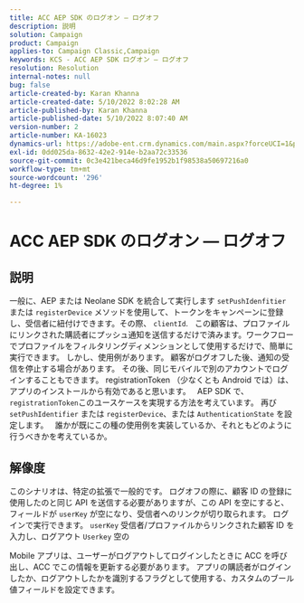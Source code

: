 ```yaml
---
title: ACC AEP SDK のログオン — ログオフ
description: 説明
solution: Campaign
product: Campaign
applies-to: Campaign Classic,Campaign
keywords: KCS - ACC AEP SDK ログオン — ログオフ
resolution: Resolution
internal-notes: null
bug: false
article-created-by: Karan Khanna
article-created-date: 5/10/2022 8:02:28 AM
article-published-by: Karan Khanna
article-published-date: 5/10/2022 8:07:40 AM
version-number: 2
article-number: KA-16023
dynamics-url: https://adobe-ent.crm.dynamics.com/main.aspx?forceUCI=1&pagetype=entityrecord&etn=knowledgearticle&id=9184a085-37d0-ec11-a7b5-00224809c556
exl-id: 0dd025da-8632-42e2-914e-b2aa72c33536
source-git-commit: 0c3e421beca46d9fe1952b1f98538a50697216a0
workflow-type: tm+mt
source-wordcount: '296'
ht-degree: 1%

---
```


# ACC AEP SDK のログオン — ログオフ

## 説明


一般に、AEP または Neolane SDK を統合して実行します `setPushIdenfitier` または `registerDevice` メソッドを使用して、トークンをキャンペーンに登録し、受信者に紐付けできます。その際、 `clientId`.
 
この顧客は、プロファイルにリンクされた購読者にプッシュ通知を送信するだけで済みます。ワークフローでプロファイルをフィルタリングディメンションとして使用するだけで、簡単に実行できます。 しかし、使用例があります。
顧客がログオフした後、通知の受信を停止する場合があります。 その後、同じモバイルで別のアカウントでログインすることもできます。 registrationToken （少なくとも Android では）は、アプリのインストールから有効であると思います。
 
AEP SDK で、 `registrationToken`このユースケースを実現する方法を考えています。 再び `setPushIdentifier` または `registerDevice`、または `AuthenticationState` を設定します。
 
誰かが既にこの種の使用例を実装しているか、それともどのように行うべきかを考えているか。


## 解像度


このシナリオは、特定の拡張で一般的です。 ログオフの際に、顧客 ID の登録に使用したのと同じ API を送信する必要がありますが、この API を空にすると、フィールドが `userKey` が空になり、受信者へのリンクが切り取られます。 ログインで実行できます。 `userKey` 受信者/プロファイルからリンクされた顧客 ID を入力し、ログアウト `Userkey` 空の

Mobile アプリは、ユーザーがログアウトしてログインしたときに ACC を呼び出し、ACC でこの情報を更新する必要があります。 アプリの購読者がログインしたか、ログアウトしたかを識別するフラグとして使用する、カスタムのブール値フィールドを設定できます。
